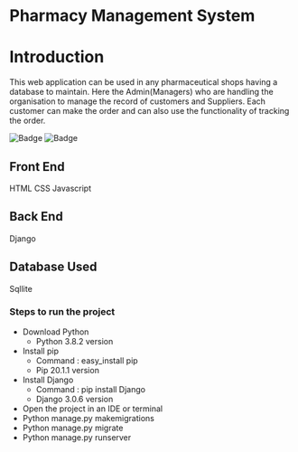 # Pharmacy Management System

# Introduction

This web application can be used in any pharmaceutical shops having a database to maintain. Here the Admin(Managers) who are handling the organisation to manage the record of customers and Suppliers. Each customer can make the order and can also use the functionality of tracking the order.

![Badge](https://img.shields.io/badge/Pharmacy%20Management%20-BrightGreen)
![Badge](https://img.shields.io/badge/Health%20-informational)

## Front End
HTML CSS Javascript

## Back End
Django

## Database Used
Sqllite

### Steps to run the project

* Download Python
  * Python 3.8.2 version
* Install pip
  * Command : easy_install pip
  * Pip 20.1.1 version
* Install Django
  * Command : pip install Django
  * Django 3.0.6 version
* Open the project in an IDE or terminal
* Python manage.py makemigrations
* Python manage.py migrate
* Python manage.py runserver
